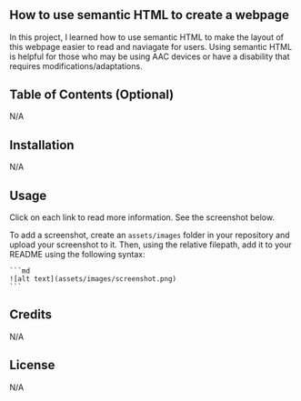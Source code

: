 # <Challenge1>

## How to use semantic HTML to create a webpage
In this project, I learned how to use semantic HTML to make the layout of this webpage easier to read and naviagate for users. Using semantic HTML is helpful for those who may be using AAC devices or have a disability that requires modifications/adaptations.



## Table of Contents (Optional)

N/A

## Installation

N/A

## Usage

Click on each link to read more information. See the screenshot below. 

To add a screenshot, create an `assets/images` folder in your repository and upload your screenshot to it. Then, using the relative filepath, add it to your README using the following syntax:

    ```md
    ![alt text](assets/images/screenshot.png)
    ```

## Credits

N/A

## License
N/A

